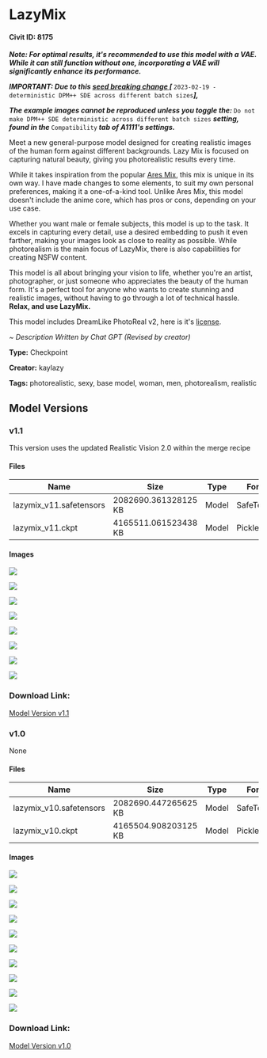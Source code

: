 # LazyMix

#### Civit ID: 8175

<p><strong><em>Note: For optimal results, it's recommended to use this model with a VAE. While it can still function without one, incorporating a VAE will significantly enhance its performance.</em></strong></p><p></p><p><strong><em>IMPORTANT: Due to this </em></strong><a rel="ugc" href="https://github.com/AUTOMATIC1111/stable-diffusion-webui/wiki/Seed-breaking-changes#2023-02-19---deterministic-dpm-sde-across-different-batch-sizes"><strong><em>seed breaking change [</em></strong></a><strong><em> </em></strong><code>2023-02-19 - deterministic DPM++ SDE across different batch sizes</code><a rel="ugc" href="https://github.com/AUTOMATIC1111/stable-diffusion-webui/wiki/Seed-breaking-changes#2023-02-19---deterministic-dpm-sde-across-different-batch-sizes"><strong><em>]</em></strong></a><strong><em>, </em></strong></p><p><strong><em>The example images cannot be reproduced unless you toggle the: </em></strong><code>Do not make DPM++ SDE deterministic across different batch sizes</code> <strong><em>setting, found in the </em></strong><code>Compatibility</code><strong><em> tab of A1111's settings.</em></strong></p><p></p><p>Meet a new general-purpose model designed for creating realistic images of the human form against different backgrounds. Lazy Mix is focused on capturing natural beauty, giving you photorealistic results every time.</p><p>While it takes inspiration from the popular <a target="_blank" rel="ugc" href="https://civitai.com/models/6931/ares-mix">Ares Mix</a>, this mix is unique in its own way. I have made changes to some elements, to suit my own personal preferences, making it a one-of-a-kind tool. Unlike Ares Mix, this model doesn't include the anime core, which has pros or cons, depending on your use case.</p><p>Whether you want male or female subjects, this model is up to the task. It excels in capturing every detail, use a desired embedding to push it even farther, making your images look as close to reality as possible. While photorealism is the main focus of LazyMix, there is also capabilities for creating NSFW content.</p><p>This model is all about bringing your vision to life, whether you're an artist, photographer, or just someone who appreciates the beauty of the human form. It's a perfect tool for anyone who wants to create stunning and realistic images, without having to go through a lot of technical hassle. <strong>Relax, and use LazyMix.</strong></p><p></p><p>This model includes DreamLike PhotoReal v2, here is it's <a target="_blank" rel="ugc" href="https://huggingface.co/dreamlike-art/dreamlike-photoreal-2.0/blob/main/LICENSE.md">license</a>.</p><p></p><p></p><p><em>~ Description Written by Chat GPT (Revised by creator)</em></p>

**Type:** Checkpoint

**Creator:** kaylazy

**Tags:** photorealistic, sexy, base model, woman, men, photorealism, realistic

## Model Versions

### v1.1

<p>This version uses the updated Realistic Vision 2.0 within the merge recipe</p>

#### Files

| Name | Size | Type | Format | Download Url | AutoV1 | AutoV2 | SHA256 | CRC32 | BLAKE3 |
| --- | --- | --- | --- | --- | --- | --- | --- | --- | --- |
| lazymix_v11.safetensors | 2082690.361328125 KB | Model | SafeTensor | https://civitai.com/api/download/models/52972 | 752D6341 | 1204C73D72 | 1204C73D72CE425970998C247FAB954C3A6A0052CD2B94EDC9445D50BA180E4B | 9145343E | C04EC582CB597619FB6552CB713E36540E77D0868AB71FCBA220FA452203C11A |
| lazymix_v11.ckpt | 4165511.061523438 KB | Model | PickleTensor | https://civitai.com/api/download/models/52972?type=Model&format=PickleTensor&size=full&fp=fp32 | 7F78FEF4 | CF69480A6D | CF69480A6DC33A73EFC99AB792CA59D3AFCC4792B20898FA8DE22F0C103E1578 | E738C0AA | 1E2ECE964F2F31BDEEA15757734543644996926F7FB7C7B09E0C8B71D486D25A |

#### Images

<p><img src="https://image.civitai.com/xG1nkqKTMzGDvpLrqFT7WA/dac52076-9bb7-4599-2ef4-72c578a27000/width=450/572877.jpeg" /></p>

<p><img src="https://image.civitai.com/xG1nkqKTMzGDvpLrqFT7WA/278f3166-b543-43fb-fb57-c4eab9678600/width=450/572854.jpeg" /></p>

<p><img src="https://image.civitai.com/xG1nkqKTMzGDvpLrqFT7WA/337d1129-20a8-4719-446d-d0e2263b0400/width=450/572613.jpeg" /></p>

<p><img src="https://image.civitai.com/xG1nkqKTMzGDvpLrqFT7WA/34a004b3-af21-42bb-5a9e-248f94848e00/width=450/572855.jpeg" /></p>

<p><img src="https://image.civitai.com/xG1nkqKTMzGDvpLrqFT7WA/8b36455e-6cc9-489b-0452-c1a5ab1dc300/width=450/572614.jpeg" /></p>

<p><img src="https://image.civitai.com/xG1nkqKTMzGDvpLrqFT7WA/b9f30df6-c785-4d17-7de9-2765a60faa00/width=450/572878.jpeg" /></p>

<p><img src="https://image.civitai.com/xG1nkqKTMzGDvpLrqFT7WA/9295df12-36df-4f19-5f6d-783edab43a00/width=450/572039.jpeg" /></p>

<p><img src="https://image.civitai.com/xG1nkqKTMzGDvpLrqFT7WA/4f40e0a7-1361-4e25-a361-a56e15ebd700/width=450/572910.jpeg" /></p>

### Download Link:

[Model Version v1.1](https://civitai.com/api/download/models/52972)

### v1.0

None

#### Files

| Name | Size | Type | Format | Download Url | AutoV1 | AutoV2 | SHA256 | CRC32 | BLAKE3 |
| --- | --- | --- | --- | --- | --- | --- | --- | --- | --- |
| lazymix_v10.safetensors | 2082690.447265625 KB | Model | SafeTensor | https://civitai.com/api/download/models/9654 | E4FB7792 | B14E0CCDE8 | B14E0CCDE8916BBB956234D467211AFD346EAAB8F3296BBEB8F64B76CBBD8C5E | BFBFAA5B | 86EA5DE84E067F79550705A5D635EDA785C625C6204693629D33EE156AEE18FC |
| lazymix_v10.ckpt | 4165504.908203125 KB | Model | PickleTensor | https://civitai.com/api/download/models/9654?type=Model&format=PickleTensor&size=full&fp=fp16 | A3A27CB9 | 1756DFBA92 | 1756DFBA92D01EF4B8151B4E6696F4972220D27D772BD50D53B86F2EB8383099 | E68EE8C2 | 7E8A0967B38FF1C8BE02323C5D43F38A93797F810EF7355892407F4492E662A1 |

#### Images

<p><img src="https://image.civitai.com/xG1nkqKTMzGDvpLrqFT7WA/f40289cf-85f8-45c7-4f07-254db5e64a00/width=450/96453.jpeg" /></p>

<p><img src="https://image.civitai.com/xG1nkqKTMzGDvpLrqFT7WA/2179cf8c-6845-46ed-04d8-e87d691aa600/width=450/125521.jpeg" /></p>

<p><img src="https://image.civitai.com/xG1nkqKTMzGDvpLrqFT7WA/0d4ddd0a-845c-40a1-d0ec-a8fd913f5700/width=450/125485.jpeg" /></p>

<p><img src="https://image.civitai.com/xG1nkqKTMzGDvpLrqFT7WA/6ca9e3ff-f990-44b4-fd2e-c14278954f00/width=450/96452.jpeg" /></p>

<p><img src="https://image.civitai.com/xG1nkqKTMzGDvpLrqFT7WA/0b7d2467-c70b-4c60-6cb2-12d4ca5db100/width=450/96450.jpeg" /></p>

<p><img src="https://image.civitai.com/xG1nkqKTMzGDvpLrqFT7WA/9987f760-2f49-4c92-594c-ed851ebe9000/width=450/96436.jpeg" /></p>

<p><img src="https://image.civitai.com/xG1nkqKTMzGDvpLrqFT7WA/95847a2f-3b5c-4d10-789c-7f3a9037f400/width=450/96439.jpeg" /></p>

<p><img src="https://image.civitai.com/xG1nkqKTMzGDvpLrqFT7WA/be91ebb8-5d0b-4fa0-2a5a-22973095c000/width=450/96437.jpeg" /></p>

<p><img src="https://image.civitai.com/xG1nkqKTMzGDvpLrqFT7WA/4d5a5684-bd70-4b1b-4b42-778bc5699200/width=450/96445.jpeg" /></p>

<p><img src="https://image.civitai.com/xG1nkqKTMzGDvpLrqFT7WA/faf213e2-fb9d-4565-80bd-fc3ccebe5400/width=450/96444.jpeg" /></p>

### Download Link:

[Model Version v1.0](https://civitai.com/api/download/models/9654)

